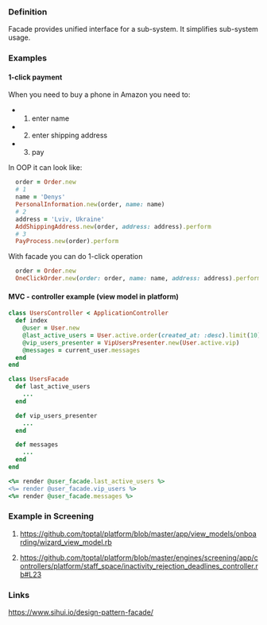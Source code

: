 ### Definition

Facade provides unified interface for a sub-system.
It simplifies sub-system usage.

### Examples

#### 1-click payment

When you need to buy a phone in Amazon you need to:
- 1. enter name
- 2. enter shipping address
- 3. pay

In OOP it can look like:

```ruby
  order = Order.new
  # 1
  name = 'Denys'
  PersonalInformation.new(order, name: name)
  # 2
  address = 'Lviv, Ukraine'
  AddShippingAddress.new(order, address: address).perform
  # 3
  PayProcess.new(order).perform
```

With facade you can do 1-click operation

```ruby
  order = Order.new
  OneClickOrder.new(order: order, name: name, address: address).perform
```

#### MVC - controller example (view model in platform)

```ruby
class UsersController < ApplicationController
  def index
    @user = User.new
    @last_active_users = User.active.order(created_at: :desc).limit(10)
    @vip_users_presenter = VipUsersPresenter.new(User.active.vip)
    @messages = current_user.messages
  end
end
```

```ruby
class UsersFacade
  def last_active_users
    ...
  end

  def vip_users_presenter
    ...
  end

  def messages
    ...
  end
end
```


```ruby
<%= render @user_facade.last_active_users %>
<%= render @user_facade.vip_users %>
<%= render @user_facade.messages %>
```

### Example in Screening

1. https://github.com/toptal/platform/blob/master/app/view_models/onboarding/wizard_view_model.rb

2. https://github.com/toptal/platform/blob/master/engines/screening/app/controllers/platform/staff_space/inactivity_rejection_deadlines_controller.rb#L23


### Links

https://www.sihui.io/design-pattern-facade/
